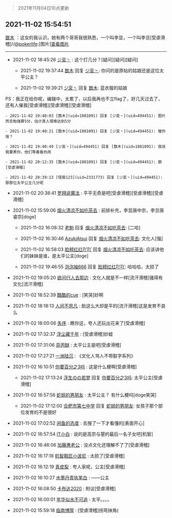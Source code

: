 > 2021年11月04日10点更新
<link rel="stylesheet" href="https://cdn.jsdelivr.net/gh/taotie6/sampleJSON@main/css/photo_show.css">
<meta name="referrer" content="no-referrer" />


 ## 2021-11-02 15:54:51 

 [㪚木](https://www.coolapk.com/feed/31159050?shareKey=OWI2N2Y4Y2ZhYjBjNjE4MGYwMDM~) ：这女的我认识，她有两个哥哥我很熟悉，一个叫李显，一个叫李旦[受虐滑稽]//<a class="feed-link-uname" href="/u/pokerlife">@pokerlife</a>:[图片]<a class="feed-forward-pic" href="http://image.coolapk.com/feed/2021/1102/15/575409_ca3ca279_8910_2112@641x513.jpeg">查看图片</a> 

<div class="album">
</div>

 ------- 

- 2021-11-02 18:45:26 [ジ衮丶](uid=494451) : 这个打几分？[疑问][疑问][疑问] 

    - 2021-11-02 19:37:44 [㪚木](uid=1081091) 回复 [ジ衮丶](uid=494451): 你问的是原帖的姑娘还是这位太平公主？ 

    - 2021-11-02 19:39:21 [ジ衮丶](uid=494451) 回复 [㪚木](uid=1081091): 蓝衣服的姑娘

PS：我正在给你呢，编辑中，太累了，以后我再也不立flag了，好几天过去了，还有人催我[受虐滑稽][受虐滑稽][受虐滑稽] 

    - 2021-11-02 19:40:03 [㪚木](uid=1081091) 回复 [ジ衮丶](uid=494451): 图片而言勉强算5分，估计真人很难达到5分 

    - 2021-11-02 19:40:21 [㪚木](uid=1081091) 回复 [ジ衮丶](uid=494451): 催你啥？ 

    - 2021-11-02 19:40:49 [ジ衮丶](uid=494451) 回复 [㪚木](uid=1081091): 我说我要黑你，他们等着看热闹 

    - 2021-11-02 20:12:35 [㪚木](uid=1081091) 回复 [ジ衮丶](uid=494451): 额[受虐滑稽] 

    - 2021-11-02 20:39:13 [怪兽123](uid=2331773) 回复 [ジ衮丶](uid=494451): 那那位太平公主几分呢 

- 2021-11-02 20:38:41 [罗翔说魔法](uid=2307872) : 平平无奇是吧[受虐滑稽][受虐滑稽][受虐滑稽] 

- 2021-11-02 15:59:06 [烟火清凉不如吃茶去](uid=4279524) : 前排补充，李显唐中宗，李旦唐睿宗[doge] 

    - 2021-11-02 16:08:32 [老魁](uid=1703096) 回复 [烟火清凉不如吃茶去](uid=4279524): [二哈] 

    - 2021-11-02 16:30:46 [AzukiAtsui](uid=3762160) 回复 [烟火清凉不如吃茶去](uid=4279524): 文化人[强] 

    - 2021-11-02 16:58:03 [脸颊红红吖吖](uid=12698253) 回复 [烟火清凉不如吃茶去](uid=4279524): 应该讲他们的妹妹是谁，是太平公主[doge] 

    - 2021-11-02 19:46:55 [泡泡袖666](uid=2844894) 回复 [脸颊红红吖吖](uid=12698253): 哈哈哈，太损了 

- 2021-11-02 19:05:20 [欲问行人去那边](uid=826969) : 文化人就是不一样[流汗滑稽]骚得有文化[流汗滑稽] 

- 2021-11-02 18:52:39 [酷酷的cue](uid=2882563) : [笑哭]妙啊 

- 2021-11-02 18:18:13 [人间不思凡](uid=2080265) : 脸这么大却是平的[流汗滑稽]这是发育不良么 

- 2021-11-02 18:00:06 [失序](uid=1009107) : 瞧你这，夸人还玩出花来了[受虐滑稽] 

- 2021-11-02 17:32:37 [浮尘藏千年](uid=618671) : [受虐滑稽]妙蛙 

- 2021-11-02 17:31:06 [异丙醚](uid=770992) : 太平公主是吧[受虐滑稽] 

- 2021-11-02 17:27:21 [一洲陆沉](uid=889471) : 《文化人骂人不带脏字系列》 

- 2021-11-02 16:10:51 [你要百分之3吗](uid=2102088) : 这是什么梗啊[受虐滑稽] 

    - 2021-11-02 17:13:24 [浮生のの若梦](uid=1701812) 回复 [你要百分之3吗](uid=2102088): 太平公主[受虐滑稽] 

- 2021-11-02 16:57:56 [蛇姐的男朋友](uid=7769305) : 太平公主？  有什么梗吗[doge笑哭] 

    - 2021-11-02 17:12:00 [合肥市第七中学](uid=3597151) 回复 [蛇姐的男朋友](uid=7769305): 女孩子那个部位发育的不是很好 

- 2021-11-02 17:02:52 [闲鱼的态度](uid=3298233) : 去搜了一下才看懂的[表面开心] 

- 2021-11-02 16:57:54 [IT小白](uid=1002886) : 说的是高宗与曌的最后一名子女吧[机智] 

- 2021-11-02 16:46:06 [加藤惠老公](uid=1266680) : 没点文化还理解不了了[受虐滑稽] 

- 2021-11-02 16:17:18 [机智鞋匠小波尼](uid=844076) : 太损了[受虐滑稽] 

- 2021-11-02 16:12:19 [青皮梨](uid=1109281) : 夸人家呢，公主[受虐滑稽] 

- 2021-11-02 16:10:27 [水墨丹青执笔白](uid=3060746) : ——公主 

- 2021-11-02 16:08:50 [卡布达2020](uid=696546) : 附议[受虐滑稽] 

- 2021-11-02 16:00:01 [年华似水不可追](uid=625421) : 太平。。。。 

- 2021-11-02 15:59:18 [临南博厚](uid=1284044) : [受虐滑稽]拐弯抹角( 


